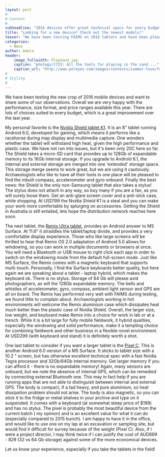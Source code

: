 ```yaml
---
layout: post
#
# Content
#
subheadline: "2016 devices offer great technical specs for every budget."
title: "Looking for a new device? Check out the newest models!"
teaser: "We have been testing FAIMS on 2016 tablets and have been pleasantly surprised."
categories:
  - News
author: Adela
header:
    image_fullwidth: PlaySand.jpg
    caption: "photogirl723: All the tools for playing in the sand ..."
    caption_url: "http://www.pxleyes.com/images/contests/summer-love/fullsize/Playing-in-the-Sand-4fc8f964edadf_hires.jpg"
#
# Styling
#
---
```

We have been testing the new crop of 2016 mobile devices and want to share some of our observations. Overall we are very happy with the performance, size format, and price ranges available this year. There are lots of choices suited to every budget, which is a great improvement over the last year.

My personal favorite is the [Nvidia Shield tablet K1](https://shield.nvidia.com/store/tablet/k1). It is an 8" tablet running Android 6.0, developed for gaming, which means it performs like a racehorse during map display and multimedia capture. One wonders whether the tablet will withstand high heat, given the high performance and plastic case. We have not run into issues, but it's been only 20C here so far. The Shield takes a micro-SD card that provides up to 128Gb of expandable memory to its 16Gb internal storage. If you upgrade to Android 6.1, the internal and external storage are merged into one 'extended' storage space. This storage merge seems to work great, but we are using it cautiously.  Archaeologists who like to have all their tools in one place will be pleased to find the inbuilt compass, accelerometer and gyro onboard. Finally the best news: the Shield is the only non-Samsung tablet that also takes a stylus! The stylus does not attach in any way, so buy many if you are a fan, as you will surely loose them. Get an anti-glare screen cover and a anti-slick case, while shopping. At USD199 the Nvidia Shield K1 is a steal and you can make your work more comfortable by splurging on accessories. Getting the Shield in Australia is still entailed, lets hope the distribution network reaches here soon.

The next tablet, the [Remix Ultra tablet](http://www.jide.com/remix-ultratablet), provides an Android answer to MS Surface. At 11.6" it straddles the tablet/laptop divide, and provides a very comfortable display experience. Those who like large screens will be thrilled to hear that Remix OS 2.0 adaptation of Android 5.0 allows for windowing, so you can work in multiple documents or browsers at once.  You will need a Bluetooth or USB mouse to right click each app in order to switch on the windowing mode from the default full-screen mode.  Just like MS Surface, the Remix comes with a magnetic keyboard that supports multi-touch. Personally, I find the Surface keyboards better quality, but here again we are speaking about a tablet - laptop hybrid, which makes the keyboard ok. There is no stylus.  Storage of 64 Gb will please avid photographers, as will the 128Gb expandable memory.  The bells and whistles of accelerometer, gyro, compass, ambient light sensor and GPS are all on board.  The Remix has performed very well with FAIMS during testing, we found little to complain about. 
Archaeologists working in hot environments will welcome the Remix aluminium case which dissipates heat much better than the plastic case of Nvidia Shield. Overall, the larger size, low weight, and keyboard make Remix into a choice for work in lab or at a trench. While it is a bit large for fully mobile fieldwork, it hybrid qualities, especially the windowing and solid performance, make it a tempting choice for combining fieldwork and other business in a flexible novel environment. At USD299 (with keyboard and stand) it is definitely worth a shot.

One last tablet  to consider if you want a larger tablet is the [Pixel C](https://pixel.google.com/pixel-c/). This is another Android 6.0 version of a MS Surface. It sticks to tablet size with a 10.2 " screen, but has otherwise excellent technical spec with a fast Nvidia Tegra processor and 32Gb/64Gb internal memory. Get larger memory if you can afford it - there is no expandable memory! Again, many sensors are onboard, but we note the absence of internal GPS, which can be remedied by connecting external Bluetooth one. This may in fact help if you are running apps that are not able to distinguish between internal and external GPS. The body is compact, if a tad heavy, and pure aluminium, so heat dissipation problem should not arise. The body is also magnetic, so you can stick it to the fridge or metal shelves in your archive and type on it suspended. It comes with a keyboard (at somewhat steep price of $199) and has no stylus.  The pixel is probably the most beautiful device from the current batch ( my opinion) and is an excellent value for what it can do (especially compared to 2015 bunch).  I am happy to have it in the office, and would like to use one on my lap at an excavation or sampling site, but would find it difficult for survey because of the weight (Pixel C). Also,  if I were a project director, I may think twice if I can justify the cost of AUD699 - 829  (32 vs 64 Gb storage) against some of the more economical devices.

Let us know your experience, especially if you take the tablets in the field!












